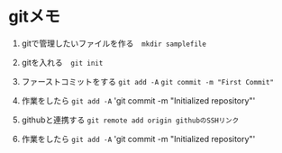 # gitメモ
1. gitで管理したいファイルを作る　`mkdir samplefile`
2. gitを入れる　`git init`
  3. ファーストコミットをする
  `git add -A` 
  `git commit -m "First Commit"`
  4. 作業をしたら
  `git add -A`
  'git commit -m "Initialized repository"'
  
  3. githubと連携する
  `git remote add origin githubのSSHリンク`
  4. 作業をしたら
  `git add -A`
  'git commit -m "Initialized repository"'
